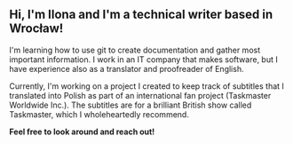 ## Hi, I'm Ilona and I'm a technical writer based in Wrocław!

I'm learning how to use git to create documentation and gather most important information. I work in an IT company that makes software, but I have experience also as a translator and proofreader of English.

Currently, I'm working on a project I created to keep track of subtitles that I translated into Polish as part of an international fan project (Taskmaster Worldwide Inc.). The subtitles are for a brilliant British show called Taskmaster, which I wholeheartedly recommend.

**Feel free to look around and reach out!**

<!---
Hannytime/Hannytime is a ✨ special ✨ repository because its `README.md` (this file) appears on your GitHub profile.
You can click the Preview link to take a look at your changes.
--->
